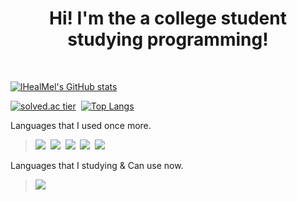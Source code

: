 <h1 align="center">Hi! I'm the a college student studying programming!</h1>

&nbsp;
<!--줄바꿈 왜 안되는지 모르겠지만 걍 이렇게 하면 되겠지 난 몰라~ -->
           
[![lHealMel's GitHub stats](https://github-readme-stats.vercel.app/api?username=lHealMel&show_icons=true&theme=radical)](https://github.com/anuraghazra/github-readme-stats)

[![solved.ac tier](http://mazassumnida.wtf/api/generate_badge?boj=mtn2072)](https://solved.ac/mtn2072)&nbsp;
[![Top Langs](https://github-readme-stats.vercel.app/api/top-langs/?username=lHealMel&layout=compact)](https://github.com/anuraghazra/github-readme-stats)


Languages that I used once more.
><img src="https://img.shields.io/badge/Python-3766AB?style=flat-square&logo=Python&logoColor=white">&nbsp;
><img src="https://img.shields.io/badge/C-A8B9CC?style=flat-square&logo=C&logoColor=white">&nbsp;
><img src="https://img.shields.io/badge/Java-007396?style=flat-square&logo=Java&logoColor=white">&nbsp;
><img src="https://img.shields.io/badge/HTML-E34F26?style=flat-square&logo=HTML5&logoColor=white">&nbsp;
><img src="https://img.shields.io/badge/CSS-1572B6?style=flat-square&logo=CSS&logoColor=white">

Languages that I studying & Can use now.
><img src="https://img.shields.io/badge/C-A8B9CC?style=flat-square&logo=C&logoColor=white">&nbsp;
